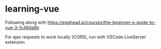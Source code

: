 # learning-vue

Following along with https://egghead.io/courses/the-beginner-s-guide-to-vue-3-1c46da8b

For ajax requests to work locally (CORS), run with VSCode LiveServer extension
